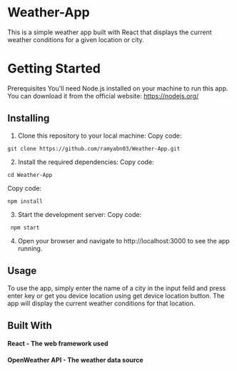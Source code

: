# Weather-App
This is a simple weather app built with React that displays the current weather conditions for a given location or city.

# Getting Started

Prerequisites You'll need Node.js installed on your machine to run this app. You can download it from the official website: https://nodejs.org/

## Installing

1. Clone this repository to your local machine: 
Copy code: 
```
git clone https://github.com/ramyabn03/Weather-App.git
```

2. Install the required dependencies: 
Copy code: 

```cd Weather-App ```

Copy code:

``` npm install ```

3. Start the development server: 
Copy code:

``` npm start```

4. Open your browser and navigate to http://localhost:3000 to see the app running.

## Usage 
To use the app, simply enter the name of a city in the input feild and press enter key or get you device location using get device location button. The app will display the current weather conditions for that location.

## Built With 
#### React - The web framework used 

#### OpenWeather API - The weather data source

